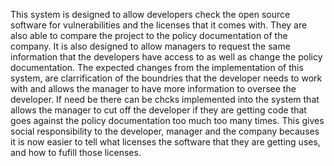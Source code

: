  This system is designed to allow developers check the open source software for vulnerabilities and the licenses that it comes with. They are also able to compare the project to the policy documentation of the company. It is also designed to allow managers to request the same information that the developers have access to as well as change the policy documentation. The expected changes from the implementation of this system, are clarrification of the boundries that the developer needs to work with and allows the manager to have more information to oversee the developer. If need be there can be chcks implemented into the system that allows the manager to cut off the developer if they are getting code that goes against the policy documentation too much too many times. This gives social responsibility to the developer, manager and the company becauses it is now easier to tell what licenses the software that they are getting uses, and how to fufill those licenses.

